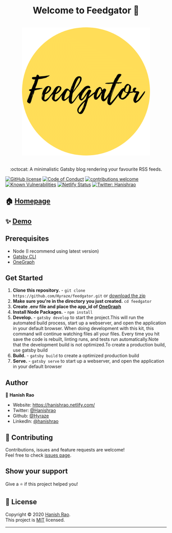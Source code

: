 <h1 align="center">Welcome to Feedgator 👋</h1>
<br />
<div align="center">
    <img src="src/assets/images/feedgator.png" alt="hero image" width="400"/>
</div>
<br />
<p align="center">:octocat: A minimalistic Gatsby blog rendering your favourite RSS feeds.</p>

[![GitHub license](https://img.shields.io/badge/license-MIT-blue.svg)](https://github.com/Hyraze/gitrepos/blob/master/LICENSE)
[![Code of Conduct](https://img.shields.io/badge/code%20of-conduct-ff69b4.svg)](CODE_OF_CONDUCT.md)
[![contributions welcome](https://img.shields.io/badge/contributions-welcome-brightgreen.svg)](https://github.com/Hyraze/gitrepos/issues)
[![Known Vulnerabilities](https://snyk.io/test/github/Hyraze/gitrepos/badge.svg?targetFile=package.json)](https://snyk.io/test/github/Hyraze/feedgator?targetFile=package.json)
[![Netlify Status](https://api.netlify.com/api/v1/badges/0480f39a-5ec9-4b07-a658-bb25f8233a08/deploy-status)](https://app.netlify.com/sites/feedgator/deploys)
<a href="https://twitter.com/Hanishrao" target="_blank">
<img alt="Twitter: Hanishrao" src="https://img.shields.io/twitter/follow/Hanishrao.svg?style=social" />
</a>

## 🏠 [Homepage](https://github.com/Hyraze/feedgator#readme)


## ✨ [Demo](https://feedgator.netlify.app/)


## Prerequisites

- Node (I recommend using latest version)
- [Gatsby CLI](https://www.gatsbyjs.org/docs/)
- [OneGraph](https://www.onegraph.com/)

## Get Started

1. **Clone this repository.** - `git clone https://github.com/Hyraze/feedgator.git` or [download the zip](https://github.com/Hyraze/feedgator/archive/master.zip)
2. **Make sure you're in the directory you just created.**  `cd feedgator` 
3. **Create .env file and place the app_id of [OneGraph](https://www.onegraph.com/)**
4. **Install Node Packages.** - `npm install`
5. **Develop.** -  `gatsby develop` to start the project.This will run the automated build process, start up a webserver, and open the application in your default browser. When doing development with this kit, this command will continue watching files all your files. Every time you hit save the code is rebuilt, linting runs, and tests run automatically.Note that the development build is not optimized.To create a production build, use gatsby build 
5. **Build.** -  `gatsby build` to create a optimized production build
5. **Serve.** -  `gatsby serve` to start up a webserver, and open the application in your default browser


## Author

👤 **Hanish Rao**

* Website: https://hanishrao.netlify.com/
* Twitter: [@Hanishrao](https://twitter.com/Hanishrao)
* Github: [@Hyraze](https://github.com/Hyraze)
* LinkedIn: [@hanishrao](https://linkedin.com/in/hanishrao)

## 🤝 Contributing

Contributions, issues and feature requests are welcome!<br />Feel free to check [issues page](https://github.com/Hyraze/feedgator/issues). 

## Show your support

Give a ⭐️ if this project helped you!

## 📝 License

Copyright © 2020 [Hanish Rao](https://github.com/Hyraze).<br />
This project is [MIT](https://github.com/Hyraze/feedgator/blob/master/LICENSE) licensed.

***

